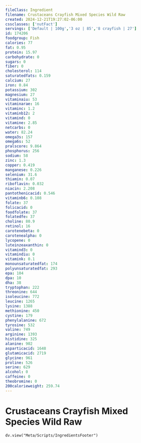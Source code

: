 ```yaml
---
fileClass: Ingredient
filename: Crustaceans Crayfish Mixed Species Wild Raw
created: 2024-12-21T19:27:02-06:00
cssclasses: ['nutFact']
servings: ['Default | 100g','3 oz | 85','8 crayfish | 27']
id: 174206
foodgroup: Fish
calories: 77
fat: 0.95
protein: 15.97
carbohydrate: 0
sugars: 0
fiber: 0
cholesterol: 114
saturatedfats: 0.159
calcium: 27
iron: 0.84
potassium: 302
magnesium: 27
vitaminaiu: 53
vitaminarae: 16
vitaminc: 1.2
vitaminb12: 2
vitamind: 0
vitamine: 2.85
netcarbs: 0
water: 82.24
omega3s: 157
omega6s: 52
pralscore: 9.864
phosphorus: 256
sodium: 58
zinc: 1.3
copper: 0.419
manganese: 0.226
selenium: 31.6
thiamin: 0.07
riboflavin: 0.032
niacin: 2.208
pantothenicacid: 0.546
vitaminb6: 0.108
folate: 37
folicacid: 0
foodfolate: 37
folatedfe: 37
choline: 80.9
retinol: 16
carotenebeta: 0
carotenealpha: 0
lycopene: 0
luteinzeaxanthin: 0
vitamind3: 0
vitamindiu: 0
vitamink: 0.1
monounsaturatedfat: 174
polyunsaturatedfat: 293
epa: 104
dpa: 10
dha: 38
tryptophan: 222
threonine: 644
isoleucine: 772
leucine: 1265
lysine: 1388
methionine: 450
cystine: 179
phenylalanine: 672
tyrosine: 532
valine: 749
arginine: 1393
histidine: 325
alanine: 902
asparticacid: 1648
glutamicacid: 2719
glycine: 961
proline: 526
serine: 629
alcohol: 0
caffeine: 0
theobromine: 0
200calorieweight: 259.74
---
```


# Crustaceans Crayfish Mixed Species Wild Raw

```dataviewjs
dv.view("Meta/Scripts/IngredientsFooter")
```